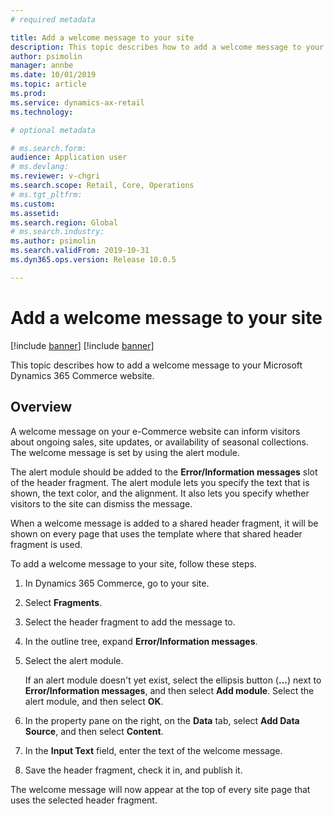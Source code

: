 ```yaml
---
# required metadata

title: Add a welcome message to your site
description: This topic describes how to add a welcome message to your Microsoft Dynamics 365 Commerce website.
author: psimolin
manager: annbe
ms.date: 10/01/2019
ms.topic: article
ms.prod: 
ms.service: dynamics-ax-retail
ms.technology: 

# optional metadata

# ms.search.form: 
audience: Application user
# ms.devlang: 
ms.reviewer: v-chgri
ms.search.scope: Retail, Core, Operations
# ms.tgt_pltfrm: 
ms.custom: 
ms.assetid: 
ms.search.region: Global
# ms.search.industry: 
ms.author: psimolin
ms.search.validFrom: 2019-10-31
ms.dyn365.ops.version: Release 10.0.5

---
```

# Add a welcome message to your site

[!include [banner](includes/preview-banner.md)]
[!include [banner](includes/banner.md)]

This topic describes how to add a welcome message to your Microsoft Dynamics 365 Commerce website.

## Overview

A welcome message on your e-Commerce website can inform visitors about ongoing sales, site updates, or availability of seasonal collections. The welcome message is set by using the alert module.

The alert module should be added to the **Error/Information messages** slot of the header fragment. The alert module lets you specify the text that is shown, the text color, and the alignment. It also lets you specify whether visitors to the site can dismiss the message.

When a welcome message is added to a shared header fragment, it will be shown on every page that uses the template where that shared header fragment is used.

To add a welcome message to your site, follow these steps.

1. In Dynamics 365 Commerce, go to your site.
1. Select **Fragments**.
1. Select the header fragment to add the message to.
1. In the outline tree, expand **Error/Information messages**.
1. Select the alert module.

    If an alert module doesn't yet exist, select the ellipsis button (**...**) next to **Error/Information messages**, and then select **Add module**. Select the alert module, and then select **OK**.

1. In the property pane on the right, on the **Data** tab, select **Add Data Source**, and then select **Content**.
1. In the **Input Text** field, enter the text of the welcome message.
1. Save the header fragment, check it in, and publish it.

The welcome message will now appear at the top of every site page that uses the selected header fragment.
